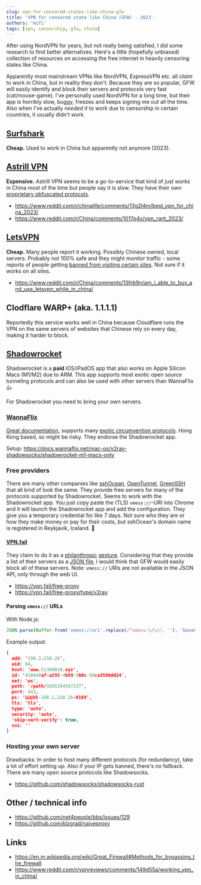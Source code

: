 ```yaml
---
slug: vpn-for-censored-states-like-china-gfw
title: 'VPN for censored state like China (GFW) - 2023'
authors: 'mifi'
tags: [vpn, censorship, gfw, china]
---
```


After using NordVPN for years, but not really being satisfied, I did some research to find better alternatives. Here's a little (hopefully unbiased) collection of resources on accessing the free internet in heavily censoring states like China.

<!--truncate-->

Apparently most mainstream VPNs like NordVPN, ExpressVPN etc. all *claim* to work in China, but in reality they don't. Because they are so popular, GFW will easily identify and block their servers and protocols very fast (cat/mouse-game). I've personally used NordVPN for a long time, but their app is horribly slow, buggy, freezes and keeps signing me out all the time. Also when I've actually *needed it* to work due to censorship in certain countries, it usually didn't work.

## [Surfshark](https://surfshark.com/)

**Cheap.** Used to work in China but apparently not anymore (2023).

## [Astrill VPN](https://www.astrill.com/)

**Expensive.** Astrill VPN seems to be a go-to-service that kind of *just works* in China most of the time but people say it is slow. They have their own [proprietary obfuscated protocols](https://www.astrill.com/features/vpn-protocols).

- https://www.reddit.com/r/chinalife/comments/13g2l4m/best_vpn_for_china_2023/
- https://www.reddit.com/r/China/comments/1017p4x/vpn_rant_2023/

## [LetsVPN](https://letsvpn.world/)

**Cheap.** Many people report it working. Possibly Chinese owned, local servers. Probably not 100% safe and they might monitor traffic - some reports of people getting [banned from visiting certain sites](https://www.reddit.com/r/vpnreviews/comments/149d55a/working_vpn_in_china/jo6xps5/). Not sure if it works on all sites.

- https://www.reddit.com/r/China/comments/13lhb9n/am_i_able_to_buy_and_use_letsvpn_while_in_china/

## Clodflare WARP+ (aka. 1.1.1.1)

Reportedly this service works well in China because Cloudflare runs the VPN on the same servers of websites that Chinese rely on every day, making it harder to block.

## [Shadowrocket](https://apps.apple.com/ca/app/shadowrocket/id932747118)

Shadowrocket is a **paid** iOS/iPadOS app that also works on Apple Silicon Macs (M1/M2) due to ARM. This app supports most exotic open source tunneling protocols and can also be used with other servers than WannaFlix 👍

For Shadowrocket you need to bring your own servers.

### [WannaFlix](https://wannaflix.com/)

[Great documentation](https://docs.wannaflix.net/), supports many [exotic circumvention protocols](https://docs.wannaflix.net/which-protocol-to-choose). Hong Kong based, so might be risky. They endorse the Shadowrocket app.

Setup: https://docs.wannaflix.net/mac-os/v2ray-shadowsocks/shadowrocket-m1-macs-only

### Free providers

There are many other companies like [sshOcean](https://sshocean.com/), [OpenTunnel](https://opentunnel.net/), [GreenSSH](https://greenssh.com/) that all kind of look the same. They provide free servers for many of the protocols supported by Shadowrocket. Seems to work with the Shadowrocket app. You just copy paste the (TLS) `vmess://`-URI into Chrome and it will launch the Shadowrocket app and add the configuration. They give you a temporary credential for like 7 days. Not sure who they are or how they make money or pay for their costs, but sshOcean's domain name is registered in Reykjavik, Iceland. 🤔

#### [VPN.fail](https://vpn.fail/)

They claim to do it as a [philanthropic](https://vpn.fail/faq) [gesture](https://vpn.fail/about). Considering that they provide a list of their servers as a [JSON file](https://vpn.fail/free-proxy/json), I would think that GFW would easily block all of these servers. Note: `vmess://` URIs are not available in the JSON API, only through the web UI.

- https://vpn.fail/free-proxy
- https://vpn.fail/free-proxy/type/v2ray

#### Parsing `vmess://` URLs

With Node.js:

```js
JSON.parse(Buffer.from('vmess://uri'.replace(/^vmess:\/\//, ''), 'base64').toString())
```

Example output:
```json
{
  add: '198.2.218.26',
  aid: 64,
  host: 'www.51360818.xyz',
  id: '418048af-a293-4b99-9b0c-98ca3580dd24',
  net: 'ws',
  path: '/path/1695204567237',
  port: 443,
  ps: '🇺🇸US-198.2.218.26-0169',
  tls: 'tls',
  type: 'auto',
  security: 'auto',
  'skip-cert-verify': true,
  sni: ''
}
```

### Hosting your own server

Drawbacks: In order to host many different protocols (for redundancy), take a lot of effort setting up. Also if your IP gets banned, there's no fallback. There are many open source protocols like Shadowsocks.

- https://github.com/shadowsocks/shadowsocks-rust

## Other / technical info
- https://github.com/net4people/bbs/issues/129
- https://github.com/klzgrad/naiveproxy

## Links
- https://en.m.wikipedia.org/wiki/Great_Firewall#Methods_for_bypassing_the_firewall
- https://www.reddit.com/r/vpnreviews/comments/149d55a/working_vpn_in_china/
